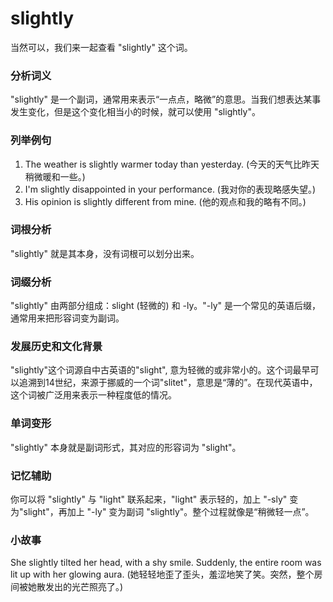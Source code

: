 # slightly

当然可以，我们来一起查看 "slightly" 这个词。

  

### 分析词义

  

"slightly" 是一个副词，通常用来表示“一点点，略微”的意思。当我们想表达某事发生变化，但是这个变化相当小的时候，就可以使用 "slightly"。

  

### 列举例句

  

1.  The weather is slightly warmer today than yesterday. (今天的天气比昨天稍微暖和一些。)
2.  I'm slightly disappointed in your performance. (我对你的表现略感失望。)
3.  His opinion is slightly different from mine. (他的观点和我的略有不同。)

  

### 词根分析

  

"slightly" 就是其本身，没有词根可以划分出来。

  

### 词缀分析

  

"slightly" 由两部分组成：slight (轻微的) 和 -ly。"-ly" 是一个常见的英语后缀，通常用来把形容词变为副词。

  

### 发展历史和文化背景

  

"slightly"这个词源自中古英语的"slight", 意为轻微的或非常小的。这个词最早可以追溯到14世纪，来源于挪威的一个词"slitet"，意思是“薄的”。在现代英语中，这个词被广泛用来表示一种程度低的情况。

  

### 单词变形

  

"slightly" 本身就是副词形式，其对应的形容词为 "slight"。

  

### 记忆辅助

  

你可以将 "slightly" 与 "light" 联系起来，"light" 表示轻的，加上 "-sly" 变为"slight"，再加上 "-ly" 变为副词 "slightly"。整个过程就像是“稍微轻一点”。

  

### 小故事

  

She slightly tilted her head, with a shy smile. Suddenly, the entire room was lit up with her glowing aura. (她轻轻地歪了歪头，羞涩地笑了笑。突然，整个房间被她散发出的光芒照亮了。)
